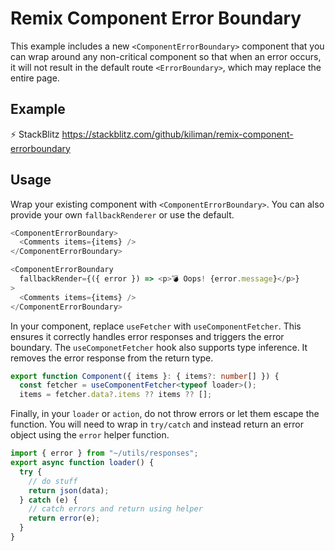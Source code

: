 # Remix Component Error Boundary

This example includes a new `<ComponentErrorBoundary>` component that you can wrap around any non-critical component so that when an error occurs, it will not result in the default route `<ErrorBoundary>`, which may replace the entire page.

## Example

⚡️ StackBlitz https://stackblitz.com/github/kiliman/remix-component-errorboundary

## Usage

Wrap your existing component with `<ComponentErrorBoundary>`. You can also provide your own `fallbackRenderer` or use the default.

```ts
<ComponentErrorBoundary>
  <Comments items={items} />
</ComponentErrorBoundary>

<ComponentErrorBoundary
  fallbackRender={({ error }) => <p>💣 Oops! {error.message}</p>}
>
  <Comments items={items} />
</ComponentErrorBoundary>
```

In your component, replace `useFetcher` with `useComponentFetcher`. This ensures it correctly handles error responses and triggers the error boundary. The
`useComponetFetcher` hook also supports type inference. It removes the error response
from the return type.

```ts
export function Component({ items }: { items?: number[] }) {
  const fetcher = useComponentFetcher<typeof loader>();
  items = fetcher.data?.items ?? items ?? [];
```

Finally, in your `loader` or `action`, do not throw errors or let them escape the function. You will need to wrap in `try/catch` and instead return an error object using the `error` helper function.

```ts
import { error } from "~/utils/responses";
export async function loader() {
  try {
    // do stuff
    return json(data);
  } catch (e) {
    // catch errors and return using helper
    return error(e);
  }
}
```
